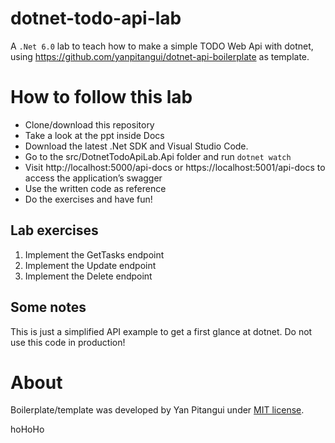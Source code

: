 # dotnet-todo-api-lab


A ``.Net 6.0`` lab to teach how to make a simple TODO Web Api with dotnet, using https://github.com/yanpitangui/dotnet-api-boilerplate as template.

# How to follow this lab
- Clone/download this repository
- Take a look at the ppt inside Docs
- Download the latest .Net SDK and Visual Studio Code.
- Go to the src/DotnetTodoApiLab.Api folder and run  ``dotnet watch``
- Visit http://localhost:5000/api-docs or https://localhost:5001/api-docs to access the application’s swagger
- Use the written code as reference
- Do the exercises and have fun!

## Lab exercises
1. Implement the GetTasks endpoint 
2. Implement the Update endpoint
3. Implement the Delete endpoint

## Some notes

This is just a simplified API example to get a first glance at dotnet. Do not use this code in production!


# About
Boilerplate/template was developed by Yan Pitangui under [MIT license](LICENSE).

hoHoHo
